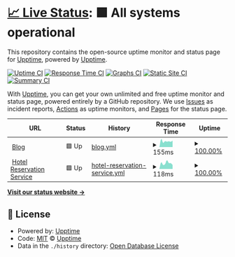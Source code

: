 # [📈 Live Status](https://upptime.github.io/upptime): <!--live status--> **🟩 All systems operational**

This repository contains the open-source uptime monitor and status page for [Upptime](https://upptime.js.org), powered by [Upptime](https://github.com/upptime/upptime).

[![Uptime CI](https://github.com/erik1110/superhandy-monitor/workflows/Uptime%20CI/badge.svg)](https://github.com/erik1110/superhandy-monitor/actions?query=workflow%3A%22Uptime+CI%22)
[![Response Time CI](https://github.com/erik1110/superhandy-monitor/workflows/Response%20Time%20CI/badge.svg)](https://github.com/erik1110/superhandy-monitor/actions?query=workflow%3A%22Response+Time+CI%22)
[![Graphs CI](https://github.com/erik1110/superhandy-monitor/workflows/Graphs%20CI/badge.svg)](https://github.com/erik1110/superhandy-monitor/actions?query=workflow%3A%22Graphs+CI%22)
[![Static Site CI](https://github.com/erik1110/superhandy-monitor/workflows/Static%20Site%20CI/badge.svg)](https://github.com/erik1110/superhandy-monitor/actions?query=workflow%3A%22Static+Site+CI%22)
[![Summary CI](https://github.com/erik1110/superhandy-monitor/workflows/Summary%20CI/badge.svg)](https://github.com/erik1110/superhandy-monitor/actions?query=workflow%3A%22Summary+CI%22)

With [Upptime](https://upptime.js.org), you can get your own unlimited and free uptime monitor and status page, powered entirely by a GitHub repository. We use [Issues](https://github.com/upptime/upptime/issues) as incident reports, [Actions](https://github.com/erik1110/superhandy-monitor/actions) as uptime monitors, and [Pages](https://upptime.github.io/upptime) for the status page.

<!--start: status pages-->
<!-- This summary is generated by Upptime (https://github.com/upptime/upptime) -->
<!-- Do not edit this manually, your changes will be overwritten -->
<!-- prettier-ignore -->
| URL | Status | History | Response Time | Uptime |
| --- | ------ | ------- | ------------- | ------ |
| <img alt="" src="https://icons.duckduckgo.com/ip3/erik1110.com.ico" height="13"> [Blog](https://erik1110.com) | 🟩 Up | [blog.yml](https://github.com/erik1110/web-monitor/commits/HEAD/history/blog.yml) | <details><summary><img alt="Response time graph" src="./graphs/blog/response-time-week.png" height="20"> 155ms</summary><br><a href="https://erik1110.github.io/web-monitor/history/blog"><img alt="Response time 162" src="https://img.shields.io/endpoint?url=https%3A%2F%2Fraw.githubusercontent.com%2Ferik1110%2Fweb-monitor%2FHEAD%2Fapi%2Fblog%2Fresponse-time.json"></a><br><a href="https://erik1110.github.io/web-monitor/history/blog"><img alt="24-hour response time 164" src="https://img.shields.io/endpoint?url=https%3A%2F%2Fraw.githubusercontent.com%2Ferik1110%2Fweb-monitor%2FHEAD%2Fapi%2Fblog%2Fresponse-time-day.json"></a><br><a href="https://erik1110.github.io/web-monitor/history/blog"><img alt="7-day response time 155" src="https://img.shields.io/endpoint?url=https%3A%2F%2Fraw.githubusercontent.com%2Ferik1110%2Fweb-monitor%2FHEAD%2Fapi%2Fblog%2Fresponse-time-week.json"></a><br><a href="https://erik1110.github.io/web-monitor/history/blog"><img alt="30-day response time 177" src="https://img.shields.io/endpoint?url=https%3A%2F%2Fraw.githubusercontent.com%2Ferik1110%2Fweb-monitor%2FHEAD%2Fapi%2Fblog%2Fresponse-time-month.json"></a><br><a href="https://erik1110.github.io/web-monitor/history/blog"><img alt="1-year response time 170" src="https://img.shields.io/endpoint?url=https%3A%2F%2Fraw.githubusercontent.com%2Ferik1110%2Fweb-monitor%2FHEAD%2Fapi%2Fblog%2Fresponse-time-year.json"></a></details> | <details><summary><a href="https://erik1110.github.io/web-monitor/history/blog">100.00%</a></summary><a href="https://erik1110.github.io/web-monitor/history/blog"><img alt="All-time uptime 100.00%" src="https://img.shields.io/endpoint?url=https%3A%2F%2Fraw.githubusercontent.com%2Ferik1110%2Fweb-monitor%2FHEAD%2Fapi%2Fblog%2Fuptime.json"></a><br><a href="https://erik1110.github.io/web-monitor/history/blog"><img alt="24-hour uptime 100.00%" src="https://img.shields.io/endpoint?url=https%3A%2F%2Fraw.githubusercontent.com%2Ferik1110%2Fweb-monitor%2FHEAD%2Fapi%2Fblog%2Fuptime-day.json"></a><br><a href="https://erik1110.github.io/web-monitor/history/blog"><img alt="7-day uptime 100.00%" src="https://img.shields.io/endpoint?url=https%3A%2F%2Fraw.githubusercontent.com%2Ferik1110%2Fweb-monitor%2FHEAD%2Fapi%2Fblog%2Fuptime-week.json"></a><br><a href="https://erik1110.github.io/web-monitor/history/blog"><img alt="30-day uptime 100.00%" src="https://img.shields.io/endpoint?url=https%3A%2F%2Fraw.githubusercontent.com%2Ferik1110%2Fweb-monitor%2FHEAD%2Fapi%2Fblog%2Fuptime-month.json"></a><br><a href="https://erik1110.github.io/web-monitor/history/blog"><img alt="1-year uptime 100.00%" src="https://img.shields.io/endpoint?url=https%3A%2F%2Fraw.githubusercontent.com%2Ferik1110%2Fweb-monitor%2FHEAD%2Fapi%2Fblog%2Fuptime-year.json"></a></details>
| <img alt="" src="https://icons.duckduckgo.com/ip3/rere2133.github.io.ico" height="13"> [Hotel Reservation Service](https://rere2133.github.io/ts30_booking_web/) | 🟩 Up | [hotel-reservation-service.yml](https://github.com/erik1110/web-monitor/commits/HEAD/history/hotel-reservation-service.yml) | <details><summary><img alt="Response time graph" src="./graphs/hotel-reservation-service/response-time-week.png" height="20"> 118ms</summary><br><a href="https://erik1110.github.io/web-monitor/history/hotel-reservation-service"><img alt="Response time 126" src="https://img.shields.io/endpoint?url=https%3A%2F%2Fraw.githubusercontent.com%2Ferik1110%2Fweb-monitor%2FHEAD%2Fapi%2Fhotel-reservation-service%2Fresponse-time.json"></a><br><a href="https://erik1110.github.io/web-monitor/history/hotel-reservation-service"><img alt="24-hour response time 83" src="https://img.shields.io/endpoint?url=https%3A%2F%2Fraw.githubusercontent.com%2Ferik1110%2Fweb-monitor%2FHEAD%2Fapi%2Fhotel-reservation-service%2Fresponse-time-day.json"></a><br><a href="https://erik1110.github.io/web-monitor/history/hotel-reservation-service"><img alt="7-day response time 118" src="https://img.shields.io/endpoint?url=https%3A%2F%2Fraw.githubusercontent.com%2Ferik1110%2Fweb-monitor%2FHEAD%2Fapi%2Fhotel-reservation-service%2Fresponse-time-week.json"></a><br><a href="https://erik1110.github.io/web-monitor/history/hotel-reservation-service"><img alt="30-day response time 144" src="https://img.shields.io/endpoint?url=https%3A%2F%2Fraw.githubusercontent.com%2Ferik1110%2Fweb-monitor%2FHEAD%2Fapi%2Fhotel-reservation-service%2Fresponse-time-month.json"></a><br><a href="https://erik1110.github.io/web-monitor/history/hotel-reservation-service"><img alt="1-year response time 134" src="https://img.shields.io/endpoint?url=https%3A%2F%2Fraw.githubusercontent.com%2Ferik1110%2Fweb-monitor%2FHEAD%2Fapi%2Fhotel-reservation-service%2Fresponse-time-year.json"></a></details> | <details><summary><a href="https://erik1110.github.io/web-monitor/history/hotel-reservation-service">100.00%</a></summary><a href="https://erik1110.github.io/web-monitor/history/hotel-reservation-service"><img alt="All-time uptime 100.00%" src="https://img.shields.io/endpoint?url=https%3A%2F%2Fraw.githubusercontent.com%2Ferik1110%2Fweb-monitor%2FHEAD%2Fapi%2Fhotel-reservation-service%2Fuptime.json"></a><br><a href="https://erik1110.github.io/web-monitor/history/hotel-reservation-service"><img alt="24-hour uptime 100.00%" src="https://img.shields.io/endpoint?url=https%3A%2F%2Fraw.githubusercontent.com%2Ferik1110%2Fweb-monitor%2FHEAD%2Fapi%2Fhotel-reservation-service%2Fuptime-day.json"></a><br><a href="https://erik1110.github.io/web-monitor/history/hotel-reservation-service"><img alt="7-day uptime 100.00%" src="https://img.shields.io/endpoint?url=https%3A%2F%2Fraw.githubusercontent.com%2Ferik1110%2Fweb-monitor%2FHEAD%2Fapi%2Fhotel-reservation-service%2Fuptime-week.json"></a><br><a href="https://erik1110.github.io/web-monitor/history/hotel-reservation-service"><img alt="30-day uptime 100.00%" src="https://img.shields.io/endpoint?url=https%3A%2F%2Fraw.githubusercontent.com%2Ferik1110%2Fweb-monitor%2FHEAD%2Fapi%2Fhotel-reservation-service%2Fuptime-month.json"></a><br><a href="https://erik1110.github.io/web-monitor/history/hotel-reservation-service"><img alt="1-year uptime 100.00%" src="https://img.shields.io/endpoint?url=https%3A%2F%2Fraw.githubusercontent.com%2Ferik1110%2Fweb-monitor%2FHEAD%2Fapi%2Fhotel-reservation-service%2Fuptime-year.json"></a></details>

<!--end: status pages-->

[**Visit our status website →**](https://erik1110.github.io/web-monitor/)

## 📄 License

- Powered by: [Upptime](https://github.com/upptime/upptime)
- Code: [MIT](./LICENSE) © [Upptime](https://upptime.js.org)
- Data in the `./history` directory: [Open Database License](https://opendatacommons.org/licenses/odbl/1-0/)
